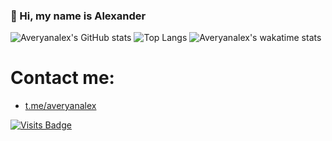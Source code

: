 ### 👋 Hi, my name is Alexander
![Averyanalex's GitHub stats](https://github-readme-stats.vercel.app/api?username=averyanalex&show_icons=true&theme=algolia)
![Top Langs](https://github-readme-stats.vercel.app/api/top-langs/?username=averyanalex&show_icons=true&layout=compact&theme=algolia)
![Averyanalex's wakatime stats](https://github-readme-stats.vercel.app/api/wakatime?username=averyanalex&theme=algolia)
# Contact me:
* [t.me/averyanalex](https://t.me/averyanalex)

[![Visits Badge](https://badges.pufler.dev/visits/averyanalex/averyanalex)](https://badges.pufler.dev)
